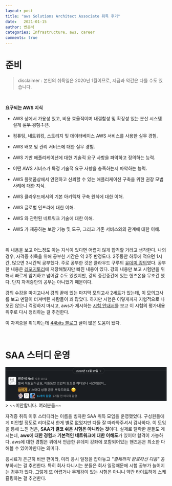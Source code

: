 ```yaml
---
layout: post
title: "aws Solutions Architect Associate 취득 후기"
date:   2021-01-15
author: 변준석
categories: Infrastructure, aws, career
comments: true
---
```



# 준비
> disclaimer : 본인의 취득일은 2020년 1월이므로, 지금과 약간은 다를 수도 있습니다.

<br>

**요구되는 AWS 지식**
- AWS 상에서 가용성 있고, 비용 효율적이며 내결함성 및 확장성 있는 분산 시스템 설계 ~~실무 경험
1 년~~.

- 컴퓨팅, 네트워킹, 스토리지 및 데이터베이스 AWS 서비스를 사용한 실무 경험.

- AWS 배포 및 관리 서비스에 대한 실무 경험.

- AWS 기반 애플리케이션에 대한 기술적 요구 사항을 파악하고 정의하는 능력.

- 어떤 AWS 서비스가 특정 기술적 요구 사항을 충족하는지 파악하는 능력.

- AWS 플랫폼상에서 안전하고 신뢰할 수 있는 애플리케이션 구축을 위한 권장 모범 사례에 대한
지식.

- AWS 클라우드에서의 기본 아키텍처 구축 원칙에 대한 이해.

- AWS 글로벌 인프라에 대한 이해.

- AWS 와 관련된 네트워크 기술에 대한 이해.

- AWS 가 제공하는 보안 기능 및 도구, 그리고 기존 서비스와의 관계에 대한 이해.

<br>

위 내용을 보고 어느정도 아는 지식이 있다면 어렵지 않게 합격할 거라고 생각한다. 나의 경우, 자격증 취득을 위해 공부한 기간은 약 2주 반정도다. 2주동안 하루에 적으면 1시간, 많으면 3시간씩 공부했다. 주로 공부한 것은 클라우드 구루의 [유데미 강의](https://www.udemy.com/share/101Wg6AkoddFpWRXw=/)였다. 공부한 내용은 [레포지토리](https://github.com/byunjuneseok/AWS-SAA-EXAM-STUDY)에 저장해뒀지만 빠진 내용이 있다. 강의 내용만 보고 시험만을 위해서 빠르게 암기하고 넘어갈 수도 있었지만, 강의 중간중간에 있는 핸즈온을 무조건 했다. 단지 자격증만의 공부는 아니었기 때문이다. 

강의 수강을 마치고나서 강의 끝에 있는 마지막 모의고사 2세트가 있는데, 이 모의고사를 보고 멘탈이 터져버린 사람들이 꽤 많았다. 하지만 시험은 이렇게까지 지협적으로 나오진 않으니 걱정하지 마시고, aws가 제시하는 [시험 안내서](https://aws.amazon.com/ko/certification/certified-solutions-architect-associate/)를 보고 이 시험의 평가내용 위주로 다시 정리하는 걸 추천한다.

이 자격증을 취득하는데 [44bits 블로그](https://www.44bits.io/ko/post/aws-certification-solutions-architect-associate) 글이 많은 도움이 됐다.

<br>

# SAA 스터디 운영

<center> <img src = "/assets/post_image/2021-01-15/lazy.png"></center>
> ~~미안합니다. 여러분들~~

자격증 취득 이후 스터디라는 이름을 빙자한 SAA 취득 모임을 운영했었다. 구성원들에게 미안할 정도로 리더로서 한게 별로 없었지만 다들 잘 따라와주셔서 감사하다. 이 모임을 통해 느낀 점은, **SAA가 결코 쉬운 시험은 아니라는 것**이다. 실제로 탈락한 분들도 계시는데, **aws에 대한 경험**과 **기본적인 네트워크에 대한 이해도**가 있어야 합격이 가능하다. aws에 대한 경험은 위에서 언급한 유데미 강좌에 포함되어있는 핸즈온은 최소한 다 해볼 수 있어야한다는 의미다. 

응시료가 은근히 비싼 편이라, 미리 응시 일정을 잡아놓고 *"결제까지 완료하신 다음"*  공부하시는 걸 추천한다. 특히 회사 다니시는 분들은 회사 일정때문에 시험 공부가 늘어지는 경우가 있다. 그렇게 또 어렵거나 무게감이 있는 시험은 아니니 약간 타이트하게 스케쥴링하는 걸 추천한다.

